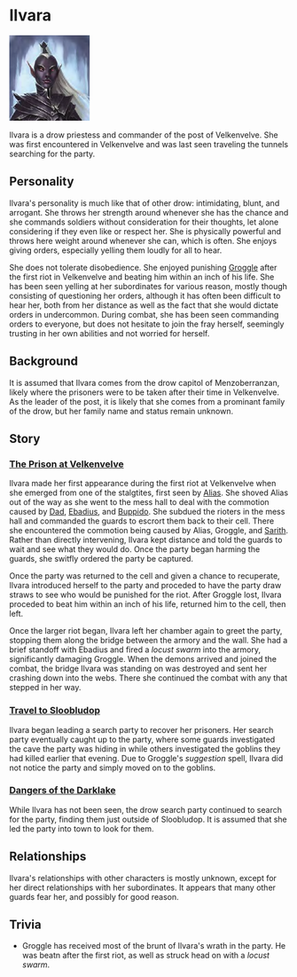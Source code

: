 # Ilvara

![Ilvara](Ilvara.png)

Ilvara is a drow priestess and commander of the post of Velkenvelve. She was first encountered in Velkenvelve and was last seen traveling the tunnels searching for the party.

## Personality
Ilvara's personality is much like that of other drow: intimidating, blunt, and arrogant. She throws her strength around whenever she has the chance and she commands soldiers without consideration for their thoughts, let alone considering if they even like or respect her. She is physically powerful and throws here weight around whenever she can, which is often. She enjoys giving orders, especially yelling them loudly for all to hear.

She does not tolerate disobedience. She enjoyed punishing [Groggle](../pcs/groggle.md) after the first riot in Velkenvelve and beating him within an inch of his life. She has been seen yelling at her subordinates for various reason, mostly though consisting of questioning her orders, although it has often been difficult to hear her, both from her distance as well as the fact that she would dictate orders in undercommon. During combat, she has been seen commanding orders to everyone, but does not hesitate to join the fray herself, seemingly trusting in her own abilities and not worried for herself.

## Background
It is assumed that Ilvara comes from the drow capitol of Menzoberranzan, likely where the prisoners were to be taken after their time in Velkenvelve. As the leader of the post, it is likely that she comes from a prominant family of the drow, but her family name and status remain unknown.

## Story
### [The Prison at Velkenvelve](../../sessions/arc01/info.md)
Ilvara made her first appearance during the first riot at Velkenvelve when she emerged from one of the stalgtites, first seen by [Alias](../pcs/alias.md). She shoved Alias out of the way as she went to the mess hall to deal with the commotion caused by [Dad](../pcs/dad.md), [Ebadius](../pcs/ebadius.md), and [Buppido](../party/buppido.md). She subdued the rioters in the mess hall and commanded the guards to escrort them back to their cell. There she encountered the commotion being caused by Alias, Groggle, and [Sarith](../party/sarith.md). Rather than directly intervening, Ilvara kept distance and told the guards to wait and see what they would do. Once the party began harming the guards, she switfly ordered the party be captured.

Once the party was returned to the cell and given a chance to recuperate, Ilvara introduced herself to the party and proceded to have the party draw straws to see who would be punished for the riot. After Groggle lost, Ilvara proceded to beat him within an inch of his life, returned him to the cell, then left.

Once the larger riot began, Ilvara left her chamber again to greet the party, stopping them along the bridge between the armory and the wall. She had a brief standoff with Ebadius and fired a *locust swarm* into the armory, significantly damaging Groggle. When the demons arrived and joined the combat, the bridge Ilvara was standing on was destroyed and sent her crashing down into the webs. There she continued the combat with any that stepped in her way.

### [Travel to Sloobludop](../../sessions/arc02/info.md)
Ilvara began leading a search party to recover her prisoners. Her search party eventually caught up to the party, where some guards investigated the cave the party was hiding in while others investigated the goblins they had killed earlier that evening. Due to Groggle's *suggestion* spell, Ilvara did not notice the party and simply moved on to the goblins.

### [Dangers of the Darklake](../../sessions/arc03/info.md)
While Ilvara has not been seen, the drow search party continued to search for the party, finding them just outside of Sloobludop. It is assumed that she led the party into town to look for them.

## Relationships
Ilvara's relationships with other characters is mostly unknown, except for her direct relationships with her subordinates. It appears that many other guards fear her, and possibly for good reason.

## Trivia
* Groggle has received most of the brunt of Ilvara's wrath in the party. He was beatn after the first riot, as well as struck head on with a *locust swarm*.
